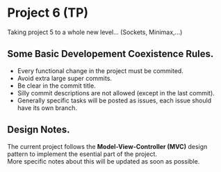# Project 6 (TP)
Taking project 5 to a whole new level... (Sockets, Minimax,...)
## Some Basic Developement Coexistence Rules.
* Every functional change in the project must be commited.
* Avoid extra large super commits.
* Be clear in the commit title.
* Silly commit descriptions are not allowed (except in the last commit).
* Generally specific tasks will be posted as issues, each issue should have its own branch.
## Design Notes.
The current project follows the **Model-View-Controller (MVC)** design pattern to implement the esential part of the project.  
More specific notes about this will be updated as soon as possible.
